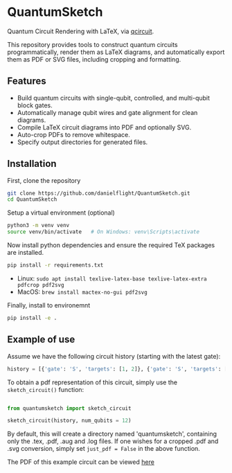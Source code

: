 # QuantumSketch
Quantum Circuit Rendering with LaTeX, via [qcircuit](https://github.com/CQuIC/qcircuit/tree/master).

This repository provides tools to construct quantum circuits programmatically, render them as LaTeX diagrams, and automatically export them as PDF or SVG files, including cropping and formatting.

## Features

- Build quantum circuits with single-qubit, controlled, and multi-qubit block gates.
- Automatically manage qubit wires and gate alignment for clean diagrams.
- Compile LaTeX circuit diagrams into PDF and optionally SVG.
- Auto-crop PDFs to remove whitespace.
- Specify output directories for generated files.

## Installation

First, clone the repository
```bash
git clone https://github.com/danielflight/QuantumSketch.git
cd QuantumSketch
```

Setup a virtual environment (optional)

```bash
python3 -m venv venv
source venv/bin/activate   # On Windows: venv\Scripts\activate
```

Now install python dependencies and ensure the required TeX packages are installed.

```bash
pip install -r requirements.txt
```

- Linux: ```sudo apt install texlive-latex-base texlive-latex-extra pdfcrop pdf2svg```
- MacOS: ```brew install mactex-no-gui pdf2svg```

Finally, install to environemnt

```bash 
pip install -e .
```

## Example of use

Assume we have the following circuit history (starting with the latest gate):

```python
history = [{'gate': 'S', 'targets': [1, 2]}, {'gate': 'S', 'targets': [4, 5]}, {'gate': 'S', 'targets': [7, 8]}, {'gate': 'S', 'targets': [10, 11]}, {'gate': 'BS', 'targets': [0, 1]}, {'gate': 'BS', 'targets': [3, 4]}, {'gate': 'BS', 'targets': [6, 7]}, {'gate': 'BS', 'targets': [9, 10]}, {'gate': 'BS', 'targets': [1, 3]}, {'gate': 'BS', 'targets': [6, 10]}, {'gate': 'BS', 'targets': [3, 10]}, {'gate': 'BS', 'targets': [1, 6]}]
```

To obtain a pdf representation of this circuit, simply use the ```sketch_circuit()``` function:

```python

from quantumsketch import sketch_circuit

sketch_circuit(history, num_qubits = 12)

```

By default, this will create a directory named 'quantumsketch', containing only the .tex, .pdf, .aug and .log files. If one wishes for a cropped .pdf and .svg conversion, simply set ```just_pdf = False``` in the above function.

The PDF of this example circuit can be viewed [here](docs/example_circuit.png)




